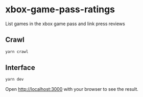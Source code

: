 # xbox-game-pass-ratings

List games in the xbox game pass and link press reviews

## Crawl

```sh
yarn crawl
```

## Interface

```sh
yarn dev
```

Open [http://localhost:3000](http://localhost:3000) with your browser to see the result.
